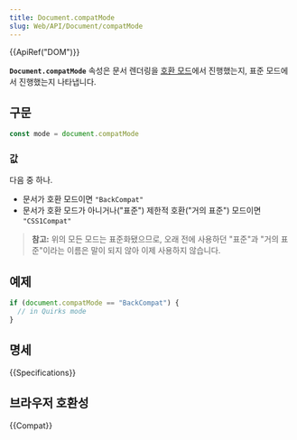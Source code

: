 ```yaml
---
title: Document.compatMode
slug: Web/API/Document/compatMode
---
```

{{ApiRef("DOM")}}

**`Document.compatMode`** 속성은 문서 렌더링을 [호환 모드](/ko/docs/Web/HTML/Quirks_Mode_and_Standards_Mode)에서 진행했는지, 표준 모드에서 진행했는지 나타냅니다.

## 구문

```js
const mode = document.compatMode
```

### 값

다음 중 하나.

- 문서가 호환 모드이면 `"BackCompat"`
- 문서가 호환 모드가 아니거나("표준") 제한적 호환("거의 표준") 모드이면 `"CSS1Compat"`

> **참고:** 위의 모든 모드는 표준화됐으므로, 오래 전에 사용하던 "표준"과 "거의 표준"이라는 이름은 말이 되지 않아 이제 사용하지 않습니다.

## 예제

```js
if (document.compatMode == "BackCompat") {
  // in Quirks mode
}
```

## 명세

{{Specifications}}

## 브라우저 호환성

{{Compat}}

